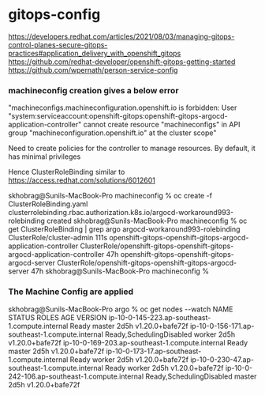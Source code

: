 # gitops-config

https://developers.redhat.com/articles/2021/08/03/managing-gitops-control-planes-secure-gitops-practices#application_delivery_with_openshift_gitops
https://github.com/redhat-developer/openshift-gitops-getting-started
https://github.com/wpernath/person-service-config


### machineconfig creation gives a below error 

"machineconfigs.machineconfiguration.openshift.io is forbidden: User "system:serviceaccount:openshift-gitops:openshift-gitops-argocd-application-controller" cannot create resource "machineconfigs" in API group "machineconfiguration.openshift.io" at the cluster scope"

Need to create policies for the controller to manage resources. By default, it has minimal privileges

Hence ClusterRoleBinding similar to https://access.redhat.com/solutions/6012601

skhobrag@Sunils-MacBook-Pro machineconfig % oc create -f ClusterRoleBinding.yaml
clusterrolebinding.rbac.authorization.k8s.io/argocd-workaround993-rolebinding created
skhobrag@Sunils-MacBook-Pro machineconfig % oc get ClusterRoleBinding | grep argo
argocd-workaround993-rolebinding                                            ClusterRole/cluster-admin                                                               111s
openshift-gitops-openshift-gitops-argocd-application-controller             ClusterRole/openshift-gitops-openshift-gitops-argocd-application-controller             47h
openshift-gitops-openshift-gitops-argocd-server                             ClusterRole/openshift-gitops-openshift-gitops-argocd-server                             47h
skhobrag@Sunils-MacBook-Pro machineconfig % 

### The Machine Config are applied 

skhobrag@Sunils-MacBook-Pro argo % oc get nodes --watch
NAME                                              STATUS                     ROLES    AGE    VERSION
ip-10-0-145-223.ap-southeast-1.compute.internal   Ready                      master   2d5h   v1.20.0+bafe72f
ip-10-0-156-171.ap-southeast-1.compute.internal   Ready,SchedulingDisabled   worker   2d5h   v1.20.0+bafe72f
ip-10-0-169-203.ap-southeast-1.compute.internal   Ready                      master   2d5h   v1.20.0+bafe72f
ip-10-0-173-17.ap-southeast-1.compute.internal    Ready                      worker   2d5h   v1.20.0+bafe72f
ip-10-0-230-47.ap-southeast-1.compute.internal    Ready                      worker   2d5h   v1.20.0+bafe72f
ip-10-0-242-106.ap-southeast-1.compute.internal   Ready,SchedulingDisabled   master   2d5h   v1.20.0+bafe72f

